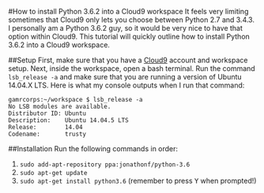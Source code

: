 #How to install Python 3.6.2 into a Cloud9 workspace
It feels very limiting sometimes that Cloud9 only lets you choose between Python 2.7 and 3.4.3. I personally am a Python 3.6.2 guy, so it would be very nice to have that option within Cloud9. This tutorial will quickly outline how to install Python 3.6.2 into a Cloud9 workspace.

##Setup
First, make sure that you have a [Cloud9](https://c9.io) account and workspace setup.
Next, inside the workspace, open a bash terminal. Run the command `lsb_release -a` and make sure that you are running a version of Ubuntu 14.04.X LTS. Here is what my console outputs when I run that command:

    gamrcorps:~/workspace $ lsb_release -a
    No LSB modules are available.
    Distributor ID: Ubuntu
    Description:    Ubuntu 14.04.5 LTS
    Release:        14.04
    Codename:       trusty

##Installation
Run the following commands in order:

 1. `sudo add-apt-repository ppa:jonathonf/python-3.6`
 2. `sudo apt-get update`
 3. `sudo apt-get install python3.6` (remember to press <kbd>Y</kbd> when prompted!)